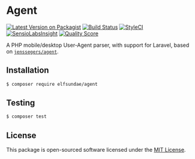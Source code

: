 # Agent

[![Latest Version on Packagist](https://img.shields.io/packagist/v/elfsundae/agent.svg?style=flat-square)](https://packagist.org/packages/elfsundae/agent)
[![Build Status](https://img.shields.io/travis/ElfSundae/agent/master.svg?style=flat-square)](https://travis-ci.org/ElfSundae/agent)
[![StyleCI](https://styleci.io/repos/94643252/shield)](https://styleci.io/repos/94643252)
[![SensioLabsInsight](https://img.shields.io/sensiolabs/i/43b94cca-55cd-44ea-a8b3-43fe03171e99.svg?style=flat-square)](https://insight.sensiolabs.com/projects/43b94cca-55cd-44ea-a8b3-43fe03171e99)
[![Quality Score](https://img.shields.io/scrutinizer/g/ElfSundae/agent.svg?style=flat-square)](https://scrutinizer-ci.com/g/ElfSundae/agent)

A PHP mobile/desktop User-Agent parser, with support for Laravel, based on [`jenssegers/agent`](https://github.com/jenssegers/agent).

## Installation

```sh
$ composer require elfsundae/agent
```

## Testing

```sh
$ composer test
```

## License

This package is open-sourced software licensed under the [MIT License](LICENSE.md).
